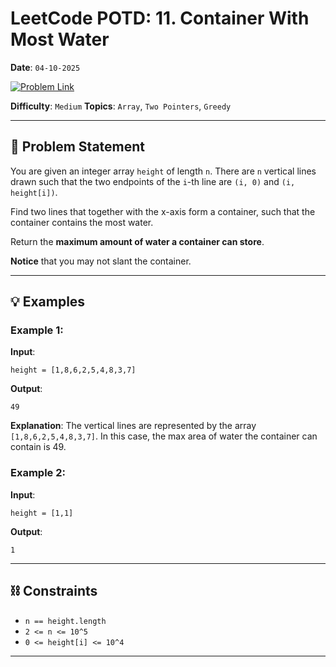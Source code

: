 # LeetCode POTD: 11. Container With Most Water
**Date**: `04-10-2025`

[![Problem Link](https://img.shields.io/badge/LeetCode-Problem_Link-blue?style=for-the-badge&logo=leetcode)](https://leetcode.com/problems/container-with-most-water/)

**Difficulty**: `Medium`
**Topics**: `Array`, `Two Pointers`, `Greedy`

---

## 📝 Problem Statement

You are given an integer array `height` of length `n`. There are `n` vertical lines drawn such that the two endpoints of the `i`-th line are `(i, 0)` and `(i, height[i])`.

Find two lines that together with the x-axis form a container, such that the container contains the most water.

Return the **maximum amount of water a container can store**.

**Notice** that you may not slant the container.



---

## 💡 Examples

### Example 1:

**Input**:
```
height = [1,8,6,2,5,4,8,3,7]
```
**Output**:
```
49
```
**Explanation**: The vertical lines are represented by the array `[1,8,6,2,5,4,8,3,7]`. In this case, the max area of water the container can contain is 49.

### Example 2:

**Input**:
```
height = [1,1]
```
**Output**:
```
1
```

---

## ⛓️ Constraints

- `n == height.length`
- `2 <= n <= 10^5`
- `0 <= height[i] <= 10^4`

---